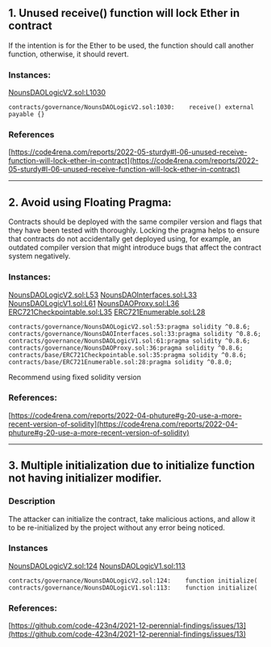 
## 1. Unused receive() function will lock Ether in contract

If the intention is for the Ether to be used, the function should call another function, otherwise, it should revert.

### Instances:
[NounsDAOLogicV2.sol:L1030](https://github.com/code-423n4/2022-08-nounsdao/tree/main/contracts/governance/NounsDAOLogicV2.sol#L1030)

```
contracts/governance/NounsDAOLogicV2.sol:1030:    receive() external payable {}
``` 
### References

[https://code4rena.com/reports/2022-05-sturdy#l-06-unused-receive-function-will-lock-ether-in-contract](https://code4rena.com/reports/2022-05-sturdy#l-06-unused-receive-function-will-lock-ether-in-contract)


-----

## 2. Avoid using Floating Pragma:

Contracts should be deployed with the same compiler version and flags that they have been tested with thoroughly. Locking the pragma helps to ensure that contracts do not accidentally get deployed using, for example, an outdated compiler version that might introduce bugs that affect the contract system negatively.

### Instances:
[NounsDAOLogicV2.sol:L53](https://github.com/code-423n4/2022-08-nounsdao/tree/main/contracts/governance/NounsDAOLogicV2.sol#L53)
[NounsDAOInterfaces.sol:L33](https://github.com/code-423n4/2022-08-nounsdao/tree/main/contracts/governance/NounsDAOInterfaces.sol#L33)
[NounsDAOLogicV1.sol:L61](https://github.com/code-423n4/2022-08-nounsdao/tree/main/contracts/governance/NounsDAOLogicV1.sol#L61)
[NounsDAOProxy.sol:L36](https://github.com/code-423n4/2022-08-nounsdao/tree/main/contracts/governance/NounsDAOProxy.sol#L36)
[ERC721Checkpointable.sol:L35](https://github.com/code-423n4/2022-08-nounsdao/tree/main/contracts/base/ERC721Checkpointable.sol#L35)
[ERC721Enumerable.sol:L28](https://github.com/code-423n4/2022-08-nounsdao/tree/main/contracts/base/ERC721Enumerable.sol#L28)

```
contracts/governance/NounsDAOLogicV2.sol:53:pragma solidity ^0.8.6;
contracts/governance/NounsDAOInterfaces.sol:33:pragma solidity ^0.8.6;
contracts/governance/NounsDAOLogicV1.sol:61:pragma solidity ^0.8.6;
contracts/governance/NounsDAOProxy.sol:36:pragma solidity ^0.8.6;
contracts/base/ERC721Checkpointable.sol:35:pragma solidity ^0.8.6;
contracts/base/ERC721Enumerable.sol:28:pragma solidity ^0.8.0;
``` 
Recommend using fixed solidity version

### References:

[https://code4rena.com/reports/2022-04-phuture#g-20-use-a-more-recent-version-of-solidity](https://code4rena.com/reports/2022-04-phuture#g-20-use-a-more-recent-version-of-solidity)


-----
## 3. Multiple initialization due to initialize function not having initializer modifier.

### Description

The attacker can initialize the contract, take malicious actions, and allow it to be re-initialized by the project without any error being noticed.

### Instances
[NounsDAOLogicV2.sol:124](https://github.com/code-423n4/2022-08-nounsdao/tree/main/contracts/governance/NounsDAOLogicV2.sol#L124)
[NounsDAOLogicV1.sol:113](https://github.com/code-423n4/2022-08-nounsdao/tree/main/contracts/governance/NounsDAOLogicV1.sol#L113)
```
contracts/governance/NounsDAOLogicV2.sol:124:    function initialize(
contracts/governance/NounsDAOLogicV1.sol:113:    function initialize(
```

### References:

[https://github.com/code-423n4/2021-12-perennial-findings/issues/13](https://github.com/code-423n4/2021-12-perennial-findings/issues/13)